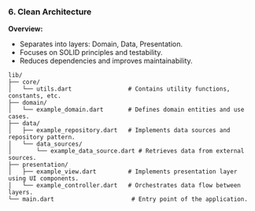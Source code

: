 ### 6. Clean Architecture

**Overview:**

- Separates into layers: Domain, Data, Presentation.
- Focuses on SOLID principles and testability.
- Reduces dependencies and improves maintainability.

```
lib/
├── core/
│   └── utils.dart                # Contains utility functions, constants, etc.
├── domain/
│   └── example_domain.dart       # Defines domain entities and use cases.
├── data/
│   ├── example_repository.dart   # Implements data sources and repository pattern.
│   └── data_sources/
│       └── example_data_source.dart # Retrieves data from external sources.
├── presentation/
│   ├── example_view.dart         # Implements presentation layer using UI components.
│   └── example_controller.dart   # Orchestrates data flow between layers.
└── main.dart                      # Entry point of the application.

```
